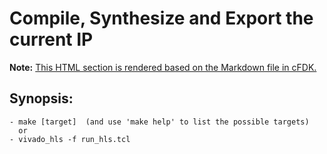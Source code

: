 # **Compile, Synthesize and Export the current IP**
**Note:** [This HTML section is rendered based on the Markdown file in cFDK.](https://github.com/cloudFPGA/cFDK/blob/master/SRA/LIB/SHELL/LIB/hls/NTS/toe/README.md)


## Synopsis:
    - make [target]  (and use 'make help' to list the possible targets)
      or 
    - vivado_hls -f run_hls.tcl
    
